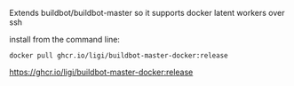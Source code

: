 Extends buildbot/buildbot-master so it supports docker latent workers over ssh

install from the command line:

```
docker pull ghcr.io/ligi/buildbot-master-docker:release
```

https://ghcr.io/ligi/buildbot-master-docker:release

